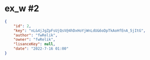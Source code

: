 
# ex_w #2
                
```JSON
{
    "id": 2,
    "key": "nL&4jJgZpFsUjQsV@4hDxHoYjWnLdU&6oDpTkAoHfEnA_5jItG",
    "author": "fwRelik",
    "owner": "fwRelik",
    "lisanceKey": null,
    "date": "2022-7-16 01:00"
}
```
